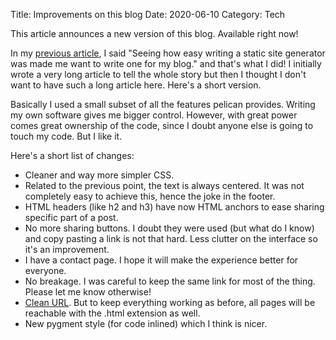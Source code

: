 Title: Improvements on this blog
Date: 2020-06-10
Category: Tech

This article announces a new version of this blog. Available right now!

In my [previous article](./pics2html), I said "Seeing how easy writing a static
site generator was made me want to write one for my blog." and that's what I
did! I initially wrote a very long article to tell the whole story but then I
thought I don't want to have such a long article here. Here's a short version.

Basically I used a small subset of all the features pelican provides. Writing
my own software gives me bigger control. However, with great power comes great
ownership of the code, since I doubt anyone else is going to touch my code. But
I like it.

Here's a short list of changes:

* Cleaner and way more simpler CSS.
* Related to the previous point, the text is always centered. It was not
  completely easy to achieve this, hence the joke in the footer.
* HTML headers (like h2 and h3) have now HTML anchors to ease sharing specific
  part of a post.
* No more sharing buttons. I doubt they were used (but what do I know) and copy
  pasting a link is not that hard. Less clutter on the interface so it's an improvement.
* I have a contact page. I hope it will make the experience better for
  everyone.
* No breakage. I was careful to keep the same link for most of the thing. Please let me know otherwise!
* [Clean URL](https://en.wikipedia.org/wiki/Clean_URL). But to keep everything
  working as before, all pages will be reachable with the .html extension as
  well.
* New pygment style (for code inlined) which I think is nicer.
